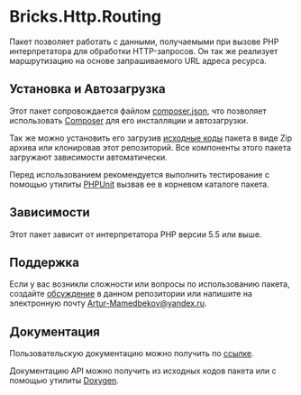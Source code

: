 # Bricks.Http.Routing

Пакет позволяет работать с данными, получаемыми при вызове PHP интерпретатора
для обработки HTTP-запросов. Он так же реализует маршрутизацию на основе 
запрашиваемого URL адреса ресурса.

## Установка и Автозагрузка

Этот пакет сопровождается файлом [composer.json][], что позволяет использовать 
[Composer][] для его инсталляции и автозагрузки.

Так же можно установить его загрузив [исходные коды][] пакета в виде Zip архива 
или клонировав этот репозиторий. Все компоненты этого пакета загружают 
зависимости автоматически.

Перед использованием рекомендуется выполнить тестирование с помощью утилиты 
[PHPUnit][] вызвав ее в корневом каталоге пакета.

## Зависимости

Этот пакет зависит от интерпретатора PHP версии 5.5 или выше.

## Поддержка

Если у вас возникли сложности или вопросы по использованию пакета, создайте 
[обсуждение][] в данном репозитории или напишите на электронную почту 
<Artur-Mamedbekov@yandex.ru>.

## Документация

Пользовательскую документацию можно получить по [ссылке](./docs/index.md).

Документацию API можно получить из исходных кодов пакета или с помощью утилиты 
[Doxygen][].

[composer.json]: ./composer.json
[Composer]: http://getcomposer.org/
[исходные коды]: https://github.com/Bashka/bricks_cli_routing/releases
[PHPUnit]: http://phpunit.de/
[обсуждение]: https://github.com/Bashka/bricks_cli_routing/issues
[Doxygen]: http://www.stack.nl/~dimitri/doxygen/index.html
